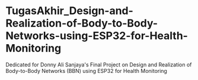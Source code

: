 # TugasAkhir_Design-and-Realization-of-Body-to-Body-Networks-using-ESP32-for-Health-Monitoring
Dedicated for Donny Ali Sanjaya's Final Project on Design and Realization of Body-to-Body Networks (BBN) using ESP32 for Health Monitoring

